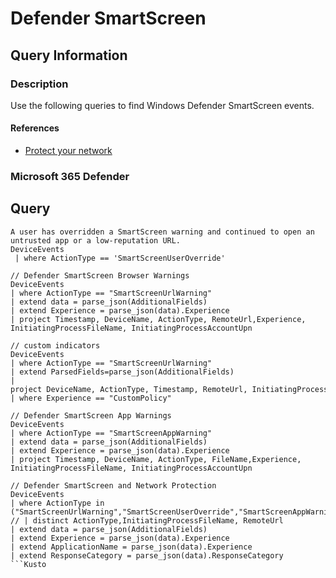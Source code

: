 # Defender SmartScreen

## Query Information

### Description

Use the following queries to find Windows Defender SmartScreen events.

#### References

- [Protect your network](https://learn.microsoft.com/en-us/microsoft-365/security/defender-endpoint/network-protection?view=o365-worldwide)

### Microsoft 365 Defender

## Query

```kql
A user has overridden a SmartScreen warning and continued to open an untrusted app or a low-reputation URL.
DeviceEvents
 | where ActionType == 'SmartScreenUserOverride' 
```

```kql
// Defender SmartScreen Browser Warnings
DeviceEvents
| where ActionType == "SmartScreenUrlWarning"
| extend data = parse_json(AdditionalFields)
| extend Experience = parse_json(data).Experience
| project Timestamp, DeviceName, ActionType, RemoteUrl,Experience, InitiatingProcessFileName, InitiatingProcessAccountUpn
```

```kql
// custom indicators
DeviceEvents 
| where ActionType == "SmartScreenUrlWarning"
| extend ParsedFields=parse_json(AdditionalFields)
| project DeviceName, ActionType, Timestamp, RemoteUrl, InitiatingProcessFileName, Experience=tostring(ParsedFields.Experience)
| where Experience == "CustomPolicy"
```

```kql
// Defender SmartScreen App Warnings
DeviceEvents
| where ActionType == "SmartScreenAppWarning"
| extend data = parse_json(AdditionalFields)
| extend Experience = parse_json(data).Experience
| project Timestamp, DeviceName, ActionType, FileName,Experience, InitiatingProcessFileName, InitiatingProcessAccountUpn
```

```kql
// Defender SmartScreen and Network Protection
DeviceEvents
| where ActionType in ("SmartScreenUrlWarning","SmartScreenUserOverride","SmartScreenAppWarning","ExploitGuardNetworkProtectionAudited","ExploitGuardNetworkProtectionBlocked")
// | distinct ActionType,InitiatingProcessFileName, RemoteUrl
| extend data = parse_json(AdditionalFields)
| extend Experience = parse_json(data).Experience
| extend ApplicationName = parse_json(data).Experience
| extend ResponseCategory = parse_json(data).ResponseCategory
```Kusto
